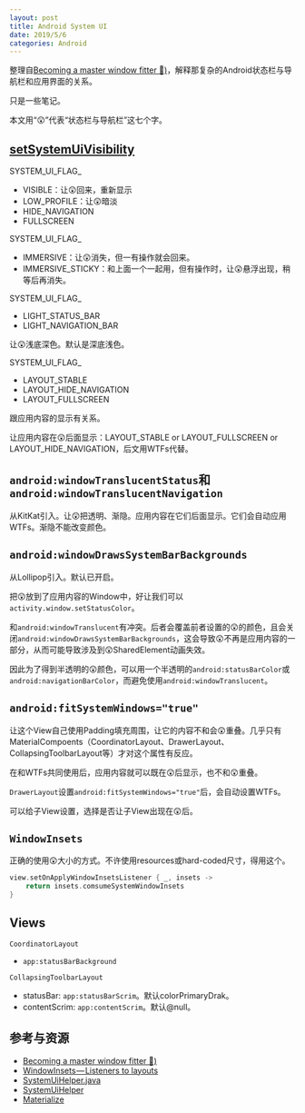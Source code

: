 ```yaml
---
layout: post
title: Android System UI
date: 2019/5/6
categories: Android
---
```


整理自[Becoming a master window fitter 🔧)](https://chris.banes.dev/talks/2017/becoming-a-master-window-fitter-lon/)，解释那复杂的Android状态栏与导航栏和应用界面的关系。

只是一些笔记。

<!--more-->

本文用“😲”代表“状态栏与导航栏”这七个字。

## [setSystemUiVisibility](https://developer.android.com/reference/android/view/View.html#setSystemUiVisibility(int))

SYSTEM_UI_FLAG_

- VISIBLE：让😲回来，重新显示
- LOW_PROFILE：让😲暗淡
- HIDE_NAVIGATION
- FULLSCREEN

SYSTEM_UI_FLAG_

- IMMERSIVE：让😲消失，但一有操作就会回来。
- IMMERSIVE_STICKY：和上面一个一起用，但有操作时，让😲悬浮出现，稍等后再消失。

SYSTEM_UI_FLAG_

- LIGHT_STATUS_BAR
- LIGHT_NAVIGATION_BAR

让😲浅底深色。默认是深底浅色。

SYSTEM_UI_FLAG_

- LAYOUT_STABLE
- LAYOUT_HIDE_NAVIGATION
- LAYOUT_FULLSCREEN

跟应用内容的显示有关系。

让应用内容在😲后面显示：LAYOUT_STABLE or LAYOUT_FULLSCREEN or LAYOUT_HIDE_NAVIGATION，后文用WTFs代替。

## `android:windowTranslucentStatus`和`android:windowTranslucentNavigation`

从KitKat引入。让😲把透明、渐隐。应用内容在它们后面显示。它们会自动应用WTFs。渐隐不能改变颜色。

## `android:windowDrawsSystemBarBackgrounds`

从Lollipop引入。默认已开启。

把😲放到了应用内容的Window中，好让我们可以`activity.window.setStatusColor`。

和`android:windowTranslucent`有冲突。后者会覆盖前者设置的😲的颜色，且会关闭`android:windowDrawsSystemBarBackgrounds`，这会导致😲不再是应用内容的一部分，从而可能导致涉及到😲SharedElement动画失效。

因此为了得到半透明的😲颜色，可以用一个半透明的`android:statusBarColor`或`android:navigationBarColor`，而避免使用`android:windowTranslucent`。

## `android:fitSystemWindows="true"`

让这个View自己使用Padding填充周围，让它的内容不和会😲重叠。几乎只有MaterialCompoents（CoordinatorLayout、DrawerLayout、CollapsingToolbarLayout等）才对这个属性有反应。

在和WTFs共同使用后，应用内容就可以既在😲后显示，也不和😲重叠。

`DrawerLayout`设置`android:fitSystemWindows="true"`后，会自动设置WTFs。

可以给子View设置，选择是否让子View出现在😲后。

## `WindowInsets`

正确的使用😲大小的方式。不许使用resources或hard-coded尺寸，得用这个。

```Kotlin
view.setOnApplyWindowInsetsListener { _, insets ->
    return insets.comsumeSystemWindowInsets
}
```

## Views

`CoordinatorLayout`

- `app:statusBarBackground`

`CollapsingToolbarLayout`

- statusBar: `app:statusBarScrim`。默认colorPrimaryDrak。
- contentScrim: `app:contentScrim`。默认@null。

## 参考与资源

- [Becoming a master window fitter 🔧)](https://chris.banes.dev/talks/2017/becoming-a-master-window-fitter-lon/)
- [WindowInsets — Listeners to layouts](https://medium.com/androiddevelopers/windowinsets-listeners-to-layouts-8f9ccc8fa4d1)
- [SystemUiHelper.java](https://gist.github.com/chrisbanes/73de18faffca571f7292)
- [SystemUiHelper](https://github.com/DreaminginCodeZH/SystemUiHelper)
- [Materialize](https://github.com/mikepenz/Materialize)
